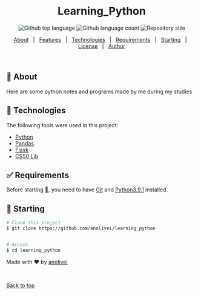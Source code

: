 <!-- <div align="center" id="top"> 
  <img src="./.github/app.gif" alt="Learning_Python" />

  &#xa0;

  <a href="https://learning_python.netlify.app">Demo</a>
</div> -->

<h1 align="center">Learning_Python</h1>

<p align="center">
  <img alt="Github top language" src="https://img.shields.io/github/languages/top/anolivei/learning_python?color=56BEB8">

  <img alt="Github language count" src="https://img.shields.io/github/languages/count/anolivei/learning_python?color=56BEB8">

  <img alt="Repository size" src="https://img.shields.io/github/repo-size/anolivei/learning_python?color=56BEB8">

  <!-- <img alt="License" src="https://img.shields.io/github/license/anolivei/learning_python?color=56BEB8"> -->

  <!-- <img alt="Github issues" src="https://img.shields.io/github/issues/{{YOUR_GITHUB_USERNAME}}/learning_python?color=56BEB8" /> -->

  <!-- <img alt="Github forks" src="https://img.shields.io/github/forks/{{YOUR_GITHUB_USERNAME}}/learning_python?color=56BEB8" /> -->

  <!-- <img alt="Github stars" src="https://img.shields.io/github/stars/{{YOUR_GITHUB_USERNAME}}/learning_python?color=56BEB8" /> -->
</p>

<!-- Status -->

<!-- <h4 align="center"> 
	🚧  Learning_Python 🚀 Under construction...  🚧
</h4> 

<hr> -->

<p align="center">
  <a href="#dart-about">About</a> &#xa0; | &#xa0; 
  <a href="#sparkles-features">Features</a> &#xa0; | &#xa0;
  <a href="#rocket-technologies">Technologies</a> &#xa0; | &#xa0;
  <a href="#white_check_mark-requirements">Requirements</a> &#xa0; | &#xa0;
  <a href="#checkered_flag-starting">Starting</a> &#xa0; | &#xa0;
  <a href="#memo-license">License</a> &#xa0; | &#xa0;
  <a href="https://github.com/{{YOUR_GITHUB_USERNAME}}" target="_blank">Author</a>
</p>

<br>

## :dart: About ##

Here are some python notes and programs made by me during my studies

<!-- ## :sparkles: Features ##

:heavy_check_mark: Feature 1;\
:heavy_check_mark: Feature 2;\
:heavy_check_mark: Feature 3;-->

## :rocket: Technologies ##

The following tools were used in this project:

- [Python](https://www.python.org/)
- [Pandas](https://pandas.pydata.org/)
- [Flask](https://flask.palletsprojects.com/en/2.0.x/)
- [CS50 Lib](https://cs50.readthedocs.io/libraries/cs50/python/)

## :white_check_mark: Requirements ##

Before starting :checkered_flag:, you need to have [Git](https://git-scm.com) and [Python3.9.1](https://www.python.org/) installed.

## :checkered_flag: Starting ##

```bash
# Clone this project
$ git clone https://github.com/anolivei/learning_python


# Access
$ cd learning_python
```

Made with :heart: by <a href="https://github.com/anolivei" target="_blank">anolivei</a>

&#xa0;

<a href="#top">Back to top</a>
